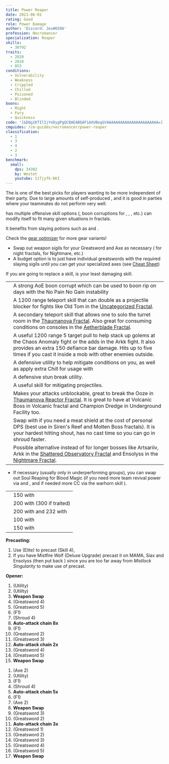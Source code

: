 ```yaml
---
title: Power Reaper
date: 2021-06-01
rating: Good
role: Power Damage
author: 'Discord: Jes#6596'
profession: Necromancer
specialization: Reaper
skills:
  - 30792
traits:
  - 2020
  - 2018
  - 853
conditions:
  - Vulnerability
  - Weakness
  - Crippled
  - Chilled
  - Poisoned
  - Blinded
boons:
  - Might
  - Fury
  - Quickness
code: '[&DQg1KTIlIjYoDygPgQCBAEABQAF1AXUBegGVAAAAAAAAAAAAAAAAAAAAAAA=]'
cmguides: /cm-guides/necromancer/power-reaper
classification:
  - 1
  - 3
  - 4
  - 2
  - 3
benchmark:
  small:
    dps: 34302
    by: Westet
    youtube: I1Tjyfk-DKI
---
```


The <Specialization name="Reaper" text="Power Reaper"/> is one of the best picks for players wanting to be more independent of their party. Due to large amounts of self-produced <Condition name="Vulnerability"/>, <Boon name="Quickness"/> and <Boon name="Might"/> it is good in parties where your teammates do not perform very well.

<Specialization name="Reaper" text="Power Reaper" /> has multiple offensive skill
options (<Control name="Pull" />, boon corruptions for <Instability name="No Pain, No Gain" />
, <Condition name="Blinded" />, <Condition name="Immobile" />, etc.) <Specialization
  name="Reaper"
  text="Power Reaper"
/> can modify itself to fit many given situations in fractals.

It benefits from slaying potions such as <Item id="50082"/> and <Item name="Impact" type="Sigil"/>.

<Divider text="Equipment" />

Check the [gear optimizer](http://old.discretize.eu) for more gear variants!

<Grid>
<GridItem sm="4">
<Armor weight="Light" helmAffix="Berserker" helmRune="Scholar" shouldersAffix="Berserker" shouldersRune="Scholar" coatAffix="Berserker" coatRune="Scholar" glovesAffix="Berserker" glovesRune="Scholar" leggingsAffix="Berserker" leggingsRune="Scholar" bootsAffix="Berserker" bootsRune="Scholar" helmInfusionId="49432" shouldersInfusionId="49432" coatInfusionId="49432" glovesInfusionId="49432" leggingsInfusionId="49432" bootsInfusionId="49432"/>
</GridItem>

<GridItem sm="4">
<Weapons weapon1MainType="Greatsword" weapon1MainAffix="Berserker" weapon1MainSigil1="Impact" weapon1MainSigil2="Force" weapon2MainType="Axe" weapon2MainAffix="Berserker" weapon2MainSigil1="Force"  weapon2OffType="Warhorn" weapon2OffAffix="Berserker" weapon2OffSigil="Impact" weapon1MainInfusion1Id="49432" weapon2MainInfusion1Id="49432" weapon1MainInfusion2Id="49432" weapon2OffInfusionId="49432"/>

<Card title="Swap Weapons">

- Swap out weapon sigils for your Greatsword and Axe as necessary (<Item id="36053" disableText/> for night fractals, <Item id="24615" disableText/> for Nightmare, etc.)
- A budget option is to just have individual greatswords with the required slaying sigils until you can get your specialized axes (see [Cheat Sheet](/guides/cheat-sheet))

</Card>
</GridItem>

<GridItem sm="4">
<BackAndTrinkets backItemAffix="Berserker" accessory1Affix="Berserker" accessory2Affix="Berserker" amuletAffix="Berserker" ring1Affix="Berserker" ring2Affix="Berserker" backItemInfusion1Id="49432" backItemInfusion2Id="49432" accessory1InfusionId="49432" accessory2InfusionId="49432" ring1Infusion1Id="49432" ring1Infusion2Id="49432" ring1Infusion3Id="49432" ring2Infusion1Id="49432" ring2Infusion2Id="49432" ring2Infusion3Id="49432"/>

<Consumables food="Bowl of Sweet and Spicy Butternut Squash Soup" utility="Tin of Fruitcake" infusion="Mighty +9 Agony Infusion"/>
</GridItem>
</Grid>

<Divider text="Build" />

<Grid>
<GridItem sm="7">
<Traits traits1="Spite" traits1Selected="Spiteful Talisman, Awaken the Pain, Close to Death" traits2="Soul Reaping" traits2Selected="Unyielding Blast, Soul Barbs, Death Perception" traits3="Reaper" traits3Selected="Chilling Nova , Soul Eater, Reapers Onslaught"/>

<Card title="Situational Skills">

<Message>
  If you are going to replace a skill, <Skill name="Well of Darkness" /> is your
  least damaging skill.
</Message>

|                                                               |                                                                                                                                                                                                                                                      |
| ------------------------------------------------------------- | ---------------------------------------------------------------------------------------------------------------------------------------------------------------------------------------------------------------------------------------------------- |
| <Skill name="Well of Corruption" size="big" disableText/>     | A strong AoE boon corrupt which can be used to boon rip on days with the No Pain No Gain instability                                                                                                                                                 |
| <Skill name="Summon flesh Wurm" size="big" disableText/>      | A 1200 range teleport skill that can double as a projectile blocker for fights like Old Tom in the [Uncategorized Fractal](/fractals/uncategorized).                                                                                                 |
| <Skill name="Spectral Walk " size="big" disableText/>         | A secondary teleport skill that allows one to solo the turret room in the [Thaumanova Fractal](/fractals/thaumanova-reactor). Also great for consuming conditions on consoles in the [Aetherblade Fractal](/fractals/aetherblade).                   |
| <Skill name="Spectral Grasp" size="big" disableText/>         | A useful 1200 range 5 target pull to help stack up golems at the Chaos Anomaly fight or the adds in the Arkk fight. It also provides an extra 150 defiance bar damage. Hits up to five times if you cast it inside a mob with other enemies outside. |
| <Skill name="Suffer" size="big" disableText/>                 | A defensive utility to help mitigate conditions on you, as well as apply extra Chill for usage with <Trait name="Cold Shoulder"/>                                                                                                                    |
| <Skill name="You are all Weaklings" size="big" disableText/>  | A defensive stun break utility.                                                                                                                                                                                                                      |
| <Skill name="Corrosive Poison Cloud" size="big" disableText/> | A useful skill for mitigating projectiles.                                                                                                                                                                                                           |
| <Skill name="Nothing Can Save You" size="big" disableText/>   | Makes your attacks unblockable, great to break the Ooze in [Thaumanova Reactor Fractal](/fractals/thaumanova-reactor). It is great to have at Volcanic Boss in Volcanic fractal and Champion Dredge in Underground Facility too.                     |
| <Skill name="Rise!" size="big" disableText/>                  | Swap with <Skill name="Well of Darkness"/> if you need a meat shield at the cost of personal DPS (best use in Siren's Reef and Molten Boss fractals). It is your hardest hitting shout, has no cast time so you can go in shroud faster.             |
| <Skill name="Summon Shadow Fiend" size="big" disableText/>    | Possible alternative instead of <Skill name="Well of Darkness"/> for longer bosses like Artsariiv, Arkk in the [Shattered Observatory Fractal](/fractals/shattered-observatory) and Ensolyss in the [Nightmare Fractal](/fractals/nightmare).        |

</Card>

</GridItem>

<GridItem sm="5">
<Skills heal="Signet of Vampirism" utility1="Well of Suffering" utility2="Well of Darkness" utility3="Signet of Spite" elite="Lich Form"/>

<Card title="Situational Traits">

- If necessary (usually only in underperforming groups), you can swap out Soul Reaping for Blood Magic (if you need more team revival power via <Trait name="Ritual of Life" /> and <Trait name="Transfusion" />, and if needed more CC via the warhorn skill <Trait name="Banshees Wail" />).

</Card>

<Card title="Defiance Bar Damage">

|                                                                        |                                                                            |
| ---------------------------------------------------------------------- | -------------------------------------------------------------------------- |
| <Skill name="Grasping Darkness" size="big" disableText/>               | 150 with <Control name="Pull"/>                                            |
| <Skill name="Wail of Doom" size="big" disableText/>                    | 200 with <Control name="Daze"/> (300 if traited)                           |
| <Skill name="Charge" profession="necromancer" size="big" disableText/> | 200 with <Control name="Knockdown"/> and 232 with <Control name="Launch"/> |
| <Skill name="Terrify" size="big" disableText/>                         | 100 with <Condition name="Fear"/>                                          |
| <Skill name="Executioners Scythe" size="big" disableText/>             | 150 with <Control name="Stun"/>                                            |

</Card>
</GridItem>
</Grid>

<Divider text="Details" />

<Grid>
<GridItem sm="7">
<Card title="Rotation">

**Precasting:**

1. Use <Skill name="Lich Form"/> (Elite) to precast <Skill id="10636"/> (Skill 4),
2. If you have Mistfire Wolf (Deluxe Upgrade) precast it on MAMA, Siax and Ensolyss (then put back <Skill name="Lich Form"/>) since you are too far away from _Mistlock Singularity_ to make use of <Skill name="Lich Form" disableText/> precast.

**Opener:**

1. <Skill name="Well of Darkness" /> (Utility)
2. <Skill name="Well of Suffering" /> (Utility)
3. **Weapon Swap**
4. <Skill name="Nightfall" /> (Greatsword 4)
5. <Skill name="Grasping Darkness" /> (Greatsword 5)
6. <Skill name="Reapers Shroud" /> (F1)
7. <Skill name="Soul Spiral" /> (Shroud 4)
8. **Auto-attack chain 8x**
9. <Skill name="Exit Reapers Shroud" /> (F1)
10. <Skill name="Gravedigger" /> (Greatsword 2)
11. <Skill name="Death Spiral" /> (Greatsword 3)
12. **Auto-attack chain 2x**
13. <Skill name="Nightfall" /> (Greatsword 4)
14. <Skill name="Grasping Darkness" /> (Greatsword 5)
15. **Weapon Swap**

</Card>
</GridItem>

<GridItem sm="5">
<Card title="Rotation: Loop">

1. <Skill name="Ghastly Claws" /> (Axe 2)
2. <Skill name="Well of Suffering" /> (Utility)
3. <Skill name="Reapers Shroud" /> (F1)
4. <Skill name="Soul Spiral" /> (Shroud 4)
5. **Auto-attack chain 5x**
6. <Skill name="Exit Reapers Shroud" /> (F1)
7. <Skill name="Ghastly Claws" /> (Axe 2)
8. **Weapon Swap**
9. <Skill name="Death Spiral" /> (Greatsword 3)
10. <Skill name="Gravedigger" /> (Greatsword 2)
11. **Auto-attack chain 3x**
12. <Skill name="Dusk Strike" /> (Greatsword 1)
13. <Skill name="Gravedigger" /> (Greatsword 2)
14. <Skill name="Death Spiral" /> (Greatsword 3)
15. <Skill name="Nightfall" /> (Greatsword 4)
16. <Skill name="Grasping Darkness" /> (Greatsword 5)
17. **Weapon Swap**

</Card>
</GridItem>

</Grid>
